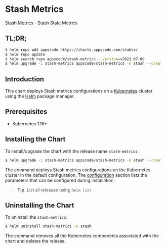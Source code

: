 # Stash Metrics

[Stash Metrics](https://github.com/stashed) - Stash State Metrics

## TL;DR;

```bash
$ helm repo add appscode https://charts.appscode.com/stable/
$ helm repo update
$ helm search repo appscode/stash-metrics --version=v2022.07.09
$ helm upgrade -i stash-metrics appscode/stash-metrics -n stash --create-namespace --version=v2022.07.09
```

## Introduction

This chart deploys Stash metrics configurations on a [Kubernetes](http://kubernetes.io) cluster using the [Helm](https://helm.sh) package manager.

## Prerequisites

- Kubernetes 1.16+

## Installing the Chart

To install/upgrade the chart with the release name `stash-metrics`:

```bash
$ helm upgrade -i stash-metrics appscode/stash-metrics -n stash --create-namespace --version=v2022.07.09
```

The command deploys Stash metrics configurations on the Kubernetes cluster in the default configuration. The [configuration](#configuration) section lists the parameters that can be configured during installation.

> **Tip**: List all releases using `helm list`

## Uninstalling the Chart

To uninstall the `stash-metrics`:

```bash
$ helm uninstall stash-metrics -n stash
```

The command removes all the Kubernetes components associated with the chart and deletes the release.


